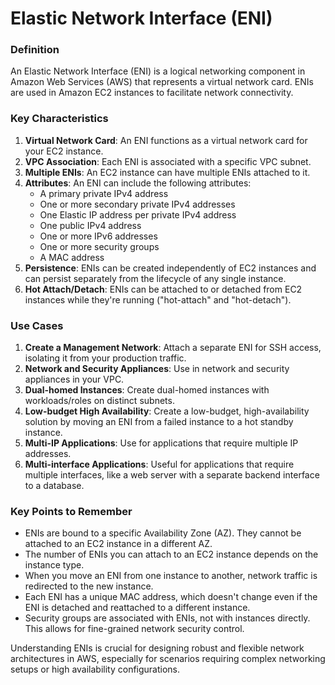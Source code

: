 # Elastic Network Interface (ENI)

### Definition

An Elastic Network Interface (ENI) is a logical networking component in Amazon Web Services (AWS) that represents a virtual network card. ENIs are used in Amazon EC2 instances to facilitate network connectivity.

### Key Characteristics

1. **Virtual Network Card**: An ENI functions as a virtual network card for your EC2 instance.
2. **VPC Association**: Each ENI is associated with a specific VPC subnet.
3. **Multiple ENIs**: An EC2 instance can have multiple ENIs attached to it.
4. **Attributes**: An ENI can include the following attributes:
   * A primary private IPv4 address
   * One or more secondary private IPv4 addresses
   * One Elastic IP address per private IPv4 address
   * One public IPv4 address
   * One or more IPv6 addresses
   * One or more security groups
   * A MAC address
5. **Persistence**: ENIs can be created independently of EC2 instances and can persist separately from the lifecycle of any single instance.
6. **Hot Attach/Detach**: ENIs can be attached to or detached from EC2 instances while they're running ("hot-attach" and "hot-detach").

### Use Cases

1. **Create a Management Network**: Attach a separate ENI for SSH access, isolating it from your production traffic.
2. **Network and Security Appliances**: Use in network and security appliances in your VPC.
3. **Dual-homed Instances**: Create dual-homed instances with workloads/roles on distinct subnets.
4. **Low-budget High Availability**: Create a low-budget, high-availability solution by moving an ENI from a failed instance to a hot standby instance.
5. **Multi-IP Applications**: Use for applications that require multiple IP addresses.
6. **Multi-interface Applications**: Useful for applications that require multiple interfaces, like a web server with a separate backend interface to a database.

### Key Points to Remember

* ENIs are bound to a specific Availability Zone (AZ). They cannot be attached to an EC2 instance in a different AZ.
* The number of ENIs you can attach to an EC2 instance depends on the instance type.
* When you move an ENI from one instance to another, network traffic is redirected to the new instance.
* Each ENI has a unique MAC address, which doesn't change even if the ENI is detached and reattached to a different instance.
* Security groups are associated with ENIs, not with instances directly. This allows for fine-grained network security control.

Understanding ENIs is crucial for designing robust and flexible network architectures in AWS, especially for scenarios requiring complex networking setups or high availability configurations.
